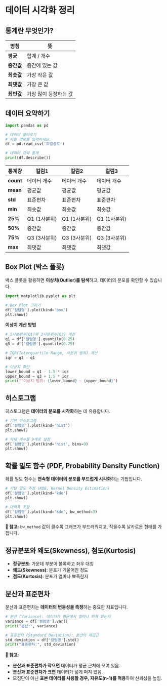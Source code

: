 # 데이터 시각화 정리

## 통계란 무엇인가?

| 명칭 | 뜻 |
|----- |----|
| **평균** | 합계 / 개수 |
| **중간값** | 중간에 있는 값 |
| **최솟값** | 가장 작은 값 |
| **최댓값** | 가장 큰 값 |
| **최빈값** | 가장 많이 등장하는 값 |

## 데이터 요약하기

```python
import pandas as pd

# 데이터 불러오기
# 파일 경로를 입력하세요.
df = pd.read_csv('파일경로')

# 데이터 요약 통계
print(df.describe())
```

| 통계량  | 컬럼1  | 컬럼2  | 컬럼3  |
|--------|--------|--------|--------|
| **count** | 데이터 개수 | 데이터 개수 | 데이터 개수 |
| **mean** | 평균값 | 평균값 | 평균값 |
| **std**  | 표준편차 | 표준편차 | 표준편차 |
| **min**  | 최솟값 | 최솟값 | 최솟값 |
| **25%**  | Q1 (1사분위) | Q1 (1사분위) | Q1 (1사분위) |
| **50%**  | 중간값 | 중간값 | 중간값 |
| **75%**  | Q3 (3사분위) | Q3 (3사분위) | Q3 (3사분위) |
| **max**  | 최댓값 | 최댓값 | 최댓값 |

## Box Plot (박스 플롯)

박스 플롯을 활용하면 **이상치(Outlier)를 탐색**하고, 데이터의 분포를 확인할 수 있습니다.

```python
import matplotlib.pyplot as plt

# Box Plot 그리기
df['컬럼명'].plot(kind='box')
plt.show()
```

**이상치 계산 방법**
```python
# 1사분위수(Q1)와 3사분위수(Q3) 계산
q1 = df['컬럼명'].quantile(0.25)
q3 = df['컬럼명'].quantile(0.75)

# IQR(Interquartile Range, 사분위 범위) 계산
iqr = q3 - q1

# 이상치 확인
lower_bound = q1 - 1.5 * iqr
upper_bound = q3 + 1.5 * iqr
print(f"이상치 범위: {lower_bound} ~ {upper_bound}")
```

## 히스토그램

히스토그램은 **데이터의 분포를 시각화**하는 데 유용합니다.

```python
# 기본 히스토그램
df['컬럼명'].plot(kind='hist')
plt.show()

# 막대 개수를 9개로 설정
df['컬럼명'].plot(kind='hist', bins=9)
plt.show()
```

## 확률 밀도 함수 (PDF, Probability Density Function)

확률 밀도 함수는 **연속형 데이터의 분포를 부드럽게 시각화**하는 기법입니다.

```python
# 커널 밀도 추정 (KDE, Kernel Density Estimation)
df['컬럼명'].plot(kind='kde')
plt.show()

# 대역폭 조정
df['컬럼명'].plot(kind='kde', bw_method=3)
plt.show()
```

**📌 참고:** `bw_method` 값이 클수록 그래프가 부드러워지고, 작을수록 날카로운 형태를 가집니다.

## 정규분포와 왜도(Skewness), 첨도(Kurtosis)

- **정규분포**: 가운데 부분이 볼록하고 좌우 대칭
- **왜도(Skewness)**: 분포가 기울어진 정도
- **첨도(Kurtosis)**: 분포가 얼마나 뾰족한지

## 분산과 표준편차

분산과 표준편차는 **데이터의 변동성을 측정**하는 중요한 지표입니다.

```python
# 분산 (Variance): 데이터가 평균에서 얼마나 퍼져 있는지
variance = df['컬럼명'].var()
print("분산:", variance)

# 표준편차 (Standard Deviation): 분산의 제곱근
std_deviation = df['컬럼명'].std()
print("표준편차:", std_deviation)
```

**📌 참고:**
- **분산과 표준편차가 작으면** 데이터가 평균 근처에 모여 있음.
- **분산과 표준편차가 크면** 데이터가 넓게 퍼져 있음.
- 모집단이 아닌 **표본 데이터를 사용할 경우, 자유도(n-1)를 적용**하여 신뢰성을 높임.